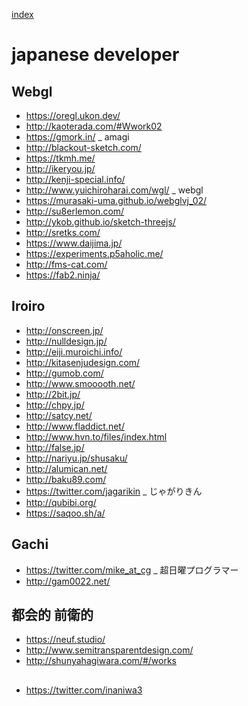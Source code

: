 
[index](https://github.com/kitasenjudesign/bookmarks/blob/master/README.md)

# japanese developer

## Webgl

* https://oregl.ukon.dev/
* http://kaoterada.com/#Wwork02 
* https://gmork.in/ _ amagi
* http://blackout-sketch.com/
* https://tkmh.me/
* http://ikeryou.jp/
* http://kenji-special.info/
* http://www.yuichiroharai.com/wgl/ _ webgl
* https://murasaki-uma.github.io/webglvj_02/
* http://su8erlemon.com/
* http://ykob.github.io/sketch-threejs/
* http://sretks.com/
* https://www.daijima.jp/
* https://experiments.p5aholic.me/
* http://fms-cat.com/
* https://fab2.ninja/

## Iroiro
* http://onscreen.jp/
* http://nulldesign.jp/
* http://eiji.muroichi.info/
* http://kitasenjudesign.com/
* http://gumob.com/
* http://www.smooooth.net/
* http://2bit.jp/
* http://chpy.jp/
* http://satcy.net/
* http://www.fladdict.net/
* http://www.hvn.to/files/index.html
* http://false.jp/
* http://nariyu.jp/shusaku/
* http://alumican.net/
* http://baku89.com/ 
* https://twitter.com/jagarikin _ じゃがりきん
* http://qubibi.org/
* https://saqoo.sh/a/

## Gachi
* https://twitter.com/mike_at_cg _ 超日曜プログラマー
* http://gam0022.net/


## 都会的 前衛的

* https://neuf.studio/
* http://www.semitransparentdesign.com/
* http://shunyahagiwara.com/#/works

## 
* https://twitter.com/inaniwa3


